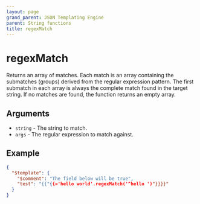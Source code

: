 ```yaml
---
layout: page
grand_parent: JSON Templating Engine
parent: String functions
title: regexMatch
---
```


# regexMatch

Returns an array of matches. Each match is an array containing the submatches (groups) derived from the regular expression pattern. The first submatch in each array is always the complete match found in the target string. If no matches are found, the function returns an empty array.
## Arguments

- `string` - The string to match.
- `args` - The regular expression to match against.

## Example

```json
{
  "$template": {
    "$comment": "The field below will be true",
    "test": "{{"{{='hello world'.regexMatch('^hello ')"}}}}"
  }
}
```

